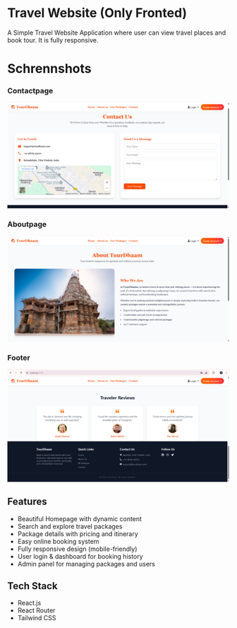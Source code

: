 # Travel Website (Only Fronted)

A Simple Travel Website Application where user can view travel places and book tour.
It is fully responsive.

# Schrennshots

### Contactpage

![Contactpage Screenshot](./src/assets/Screenshots/Contact.png)

### Aboutpage

![Aboutuspage Screenshot](.\src\assets\Screenshots\AboutUs.png)

### Footer

![Footerpage Screenshot](.\src\assets\Screenshots\Footer.png)

## Features

- Beautiful Homepage with dynamic content
- Search and explore travel packages
- Package details with pricing and itinerary
- Easy online booking system
- Fully responsive design (mobile-friendly)
- User login & dashboard for booking history
- Admin panel for managing packages and users

## Tech Stack

- React.js
- React Router
- Tailwind CSS

